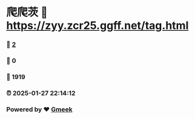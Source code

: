 # 爬爬茨 :link: https://zyy.zcr25.ggff.net/tag.html 
### :page_facing_up: [2](https://zyy.zcr25.ggff.net/tag.html/tag.html) 
### :speech_balloon: 0 
### :hibiscus: 1919 
### :alarm_clock: 2025-01-27 22:14:12 
### Powered by :heart: [Gmeek](https://github.com/Meekdai/Gmeek)
